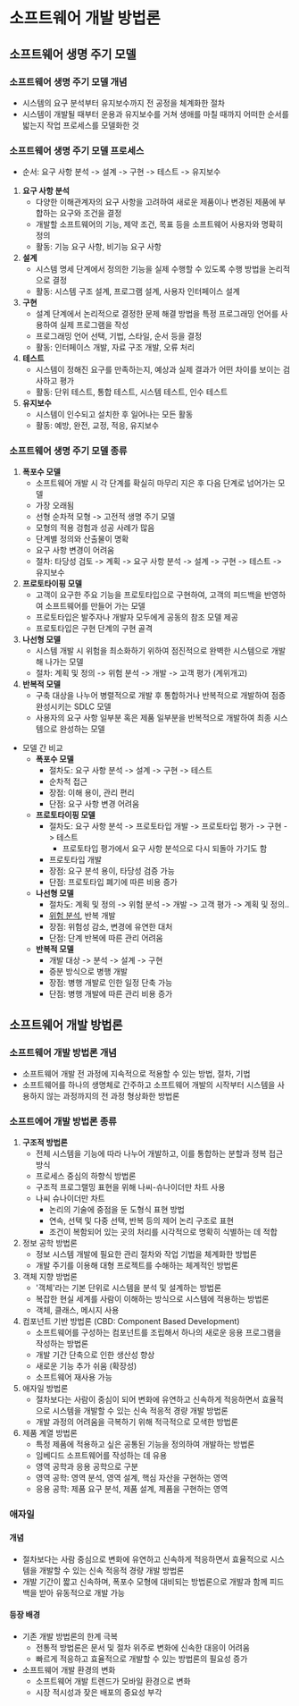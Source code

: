# 소프트웨어 개발 방법론

## 소프트웨어 생명 주기 모델

### 소프트웨어 생명 주기 모델 개념

- 시스템의 요구 분석부터 유지보수까지 전 공정을 체계화한 절차
- 시스템이 개발될 때부터 운용과 유지보수를 거쳐 생애를 마칠 때까지 어떠한 순서를 밟는지 작업 프로세스를 모델화한 것

### 소프트웨어 생명 주기 모델 프로세스

- 순서: 요구 사항 분석 -> 설계 -> 구현 -> 테스트 -> 유지보수

1. **요구 사항 분석**
   - 다양한 이해관계자의 요구 사항을 고려하여 새로운 제품이나 변경된 제품에 부합하는 요구와 조건을 결정
   - 개발할 소프트웨어의 기능, 제약 조건, 목표 등을 소프트웨어 사용자와 명확히 정의
   - 활동: 기능 요구 사항, 비기능 요구 사항
2. **설계**
   - 시스템 명세 단계에서 정의한 기능을 실제 수행할 수 있도록 수행 방법을 논리적으로 결정
   - 활동: 시스템 구조 설계, 프로그램 설계, 사용자 인터페이스 설계
3. **구현**
   - 설계 단계에서 논리적으로 결정한 문제 해결 방법을 특정 프로그래밍 언어를 사용하여 실제 프로그램을 작성
   - 프로그래밍 언어 선택, 기법, 스타일, 순서 등을 결정
   - 활동: 인터페이스 개발, 자료 구조 개발, 오류 처리
4. **테스트**
   - 시스템이 정해진 요구를 만족하는지, 예상과 실제 결과가 어떤 차이를 보이는 검사하고 평가
   - 활동: 단위 테스트, 통합 테스트, 시스템 테스트, 인수 테스트
5. **유지보수**
   - 시스템이 인수되고 설치한 후 일어나는 모든 활동
   - 활동: 예방, 완전, 교정, 적응, 유지보수

### 소프트웨어 생명 주기 모델 종류

1. **폭포수 모델**
   - 소프트웨어 개발 시 각 단계를 확실히 마무리 지은 후 다음 단계로 넘어가는 모델
   - 가장 오래됨
   - 선형 순차적 모형 -> 고전적 생명 주기 모델
   - 모형의 적용 겅험과 성공 사례가 많음
   - 단계별 정의와 산출물이 명확
   - 요구 사항 변경이 어려움
   - 절차: 타당성 검토 -> 계획 -> 요구 사항 분석 -> 설계 -> 구현 -> 테스트 -> 유지보수
2. **프로토타이핑 모델**
   - 고객이 요구한 주요 기능을 프로토타입으로 구현하여, 고객의 피드백을 반영하여 소프트웨어를 만들어 가는 모델
   - 프로토타입은 발주자나 개발자 모두에게 공동의 참조 모델 제공
   - 프로토타입은 구현 단계의 구현 골격
3. **나선형 모델**
   - 시스템 개발 시 위험을 최소화하기 위하여 점진적으로 완벽한 시스템으로 개발해 나가는 모델
   - 절차: 계획 및 정의 -> 위험 분석 -> 개발 -> 고객 평가 (계위개고)
4. **반복적 모델**
   - 구축 대상을 나누어 병렬적으로 개발 후 통합하거나 반복적으로 개발하여 점증 완성시키는 SDLC 모델
   - 사용자의 요구 사항 일부분 혹은 제품 일부분을 반복적으로 개발하여 최종 시스템으로 완성하는 모델

- 모델 간 비교
  - **폭포수 모델**
    - 절차도: 요구 사항 분석 -> 설계 -> 구현 -> 테스트
    - 순차적 접근
    - 장점: 이해 용이, 관리 편리
    - 단점: 요구 사항 변경 어려움
  - **프로토타이핑 모델**
    - 절차도: 요구 사항 분석 -> 프로토타입 개발 -> 프로토타입 평가 -> 구현 -> 테스트
      - 프로토타입 평가에서 요구 사항 분석으로 다시 되돌아 가기도 함
    - 프로토타입 개발
    - 장점: 요구 분석 용이, 타당성 검증 가능
    - 단점: 프로토타입 폐기에 따른 비용 증가
  - **나선형 모델**
    - 절차도: 계획 및 정의 -> 위험 분석 -> 개발 -> 고객 평가 -> 계획 및 정의..
    - <u>위험 분석</u>, 반복 개발
    - 장점: 위험성 감소, 변경에 유연한 대처
    - 단점: 단계 반복에 따른 관리 어려움
  - **반복적 모델**
    - 개발 대상 -> 분석 -> 설계 -> 구현
    - 증분 방식으로 병행 개발
    - 장점: 병행 개발로 인한 일정 단축 가능
    - 단점: 병행 개발에 따른 관리 비용 증가

## 소프트웨어 개발 방법론

### 소프트웨어 개발 방법론 개념

- 소프트웨어 개발 전 과정에 지속적으로 적용할 수 있는 방법, 절차, 기법
- 소프트웨어를 하나의 생명체로 간주하고 소프트웨어 개발의 시작부터 시스템을 사용하지 않는 과정까지의 전 과정 형상화한 방법론

### 소프트에어 개발 방법론 종류

1. **구조적 방법론**
   - 전체 시스템을 기능에 따라 나누어 개발하고, 이를 통합하는 분할과 정복 접근 방식
   - 프로세스 중심의 하향식 방법론
   - 구조적 프로그랠밍 표현을 위해 나씨-슈나이더만 차트 사용
   - 나씨 슈나이더만 차트
     - 논리의 기술에 중점을 둔 도형식 표현 방법
     - 연속, 선택 및 다중 선택, 반복 등의 제어 논리 구조로 표현
     - 조건이 복함되어 있는 곳의 처리를 시각적으로 명확히 식별하는 데 적합
2. 정보 공학 방법론
   - 정보 시스템 개발에 필요한 관리 절차와 작업 기법을 체계화한 방법론
   - 개발 주기를 이용해 대형 프로젝트를 수해하는 체계적인 방법론
3. 객체 지향 방법론
   - '객체'라는 기본 단위로 시스템을 분석 및 설계하는 방법론
   - 복잡한 현실 세계를 사람이 이해하는 방식으로 시스템에 적용하는 방법론
   - 객체, 클래스, 메시지 사용
4. 컴포넌트 기반 방법론 (CBD: Component Based Development)
   - 소프트웨어를 구성하는 컴포넌트를 조립해서 하나의 새로운 응용 프로그램을 작성하는 방법론
   - 개발 기간 단축으로 인한 생산성 향상
   - 새로운 기능 추가 쉬움 (확장성)
   - 소프트웨어 재사용 가능
5. 애자일 방법론
   - 절차보다는 사람이 중심이 되어 변화에 유연하고 신속하게 적응하면서 효율적으로 시스템을 개발할 수 있는 신속 적응적 경량 개발 방법론
   - 개발 과정의 어려움을 극복하기 위해 적극적으로 모색한 방법론
6. 제품 계열 방법론
   - 특정 제품에 적용하고 싶은 공통된 기능을 정의하여 개발하는 방법론
   - 임베디드 소프트웨어를 작성하는 데 유용
   - 영역 공학과 응용 공학으로 구분
   - 영역 공학: 영역 분석, 영역 설계, 핵심 자산을 구현하는 영역
   - 응용 공학: 제품 요구 분석, 제품 설계, 제품을 구현하는 영역

### 애자일

#### 개념

- 절차보다는 사람 중심으로 변화에 유연하고 신속하게 적응하면서 효율적으로 시스템을 개발할 수 있는 신속 적응적 경량 개발 방법론
- 개발 기간이 짧고 신속하며, 폭포수 모형에 대비되는 방법론으로 개발과 함께 피드백을 받아 유동적으로 개발 가능

#### 등장 배경

- 기존 개발 방법론의 한계 극복
  - 전통적 방법론은 문서 및 절차 위주로 변화에 신속한 대응이 어려움
  - 빠르게 적응하고 효율적으로 개발할 수 있는 방법론의 필요성 증가
- 소프트웨어 개발 환경의 변화
  - 소프트웨어 개발 트렌드가 모바일 환경으로 변화
  - 시장 적시성과 잦은 배포의 중요성 부각